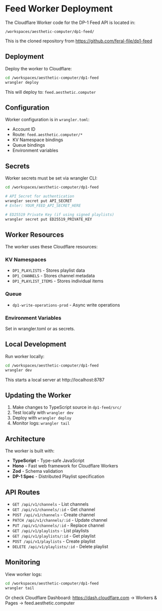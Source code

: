 # Feed Worker Deployment

The Cloudflare Worker code for the DP-1 Feed API is located in:

```
/workspaces/aesthetic-computer/dp1-feed/
```

This is the cloned repository from https://github.com/feral-file/dp1-feed

## Deployment

Deploy the worker to Cloudflare:

```bash
cd /workspaces/aesthetic-computer/dp1-feed
wrangler deploy
```

This will deploy to: `feed.aesthetic.computer`

## Configuration

Worker configuration is in `wrangler.toml`:
- Account ID
- Route: `feed.aesthetic.computer/*`
- KV Namespace bindings
- Queue bindings
- Environment variables

## Secrets

Worker secrets must be set via wrangler CLI:

```bash
cd /workspaces/aesthetic-computer/dp1-feed

# API Secret for authentication
wrangler secret put API_SECRET
# Enter: YOUR_FEED_API_SECRET_HERE

# ED25519 Private Key (if using signed playlists)
wrangler secret put ED25519_PRIVATE_KEY
```

## Worker Resources

The worker uses these Cloudflare resources:

### KV Namespaces
- `DP1_PLAYLISTS` - Stores playlist data
- `DP1_CHANNELS` - Stores channel metadata
- `DP1_PLAYLIST_ITEMS` - Stores individual items

### Queue
- `dp1-write-operations-prod` - Async write operations

### Environment Variables
Set in wrangler.toml or as secrets.

## Local Development

Run worker locally:

```bash
cd /workspaces/aesthetic-computer/dp1-feed
wrangler dev
```

This starts a local server at http://localhost:8787

## Updating the Worker

1. Make changes to TypeScript source in `dp1-feed/src/`
2. Test locally with `wrangler dev`
3. Deploy with `wrangler deploy`
4. Monitor logs: `wrangler tail`

## Architecture

The worker is built with:
- **TypeScript** - Type-safe JavaScript
- **Hono** - Fast web framework for Cloudflare Workers
- **Zod** - Schema validation
- **DP-1 Spec** - Distributed Playlist specification

## API Routes

- `GET /api/v1/channels` - List channels
- `GET /api/v1/channels/:id` - Get channel
- `POST /api/v1/channels` - Create channel
- `PATCH /api/v1/channels/:id` - Update channel
- `PUT /api/v1/channels/:id` - Replace channel
- `GET /api/v1/playlists` - List playlists
- `GET /api/v1/playlists/:id` - Get playlist
- `POST /api/v1/playlists` - Create playlist
- `DELETE /api/v1/playlists/:id` - Delete playlist

## Monitoring

View worker logs:

```bash
cd /workspaces/aesthetic-computer/dp1-feed
wrangler tail
```

Or check Cloudflare Dashboard:
https://dash.cloudflare.com → Workers & Pages → feed.aesthetic.computer
